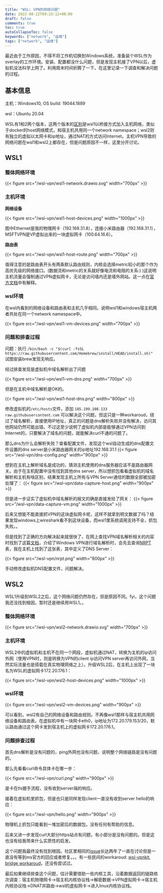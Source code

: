 ```yaml
---
title: "WSL: VPN的网络问题"
date: 2022-08-22T09:23:12+08:00
draft: false
comments: true
toc: true
autoCollapseToc: false
keywords: ["network", "运维"]
tags: ["network", "运维"]
---
```


最近由于工作原因，不得不将工作机切换到Windows系统，准备装个WSL作为overlay的工作环境。安装、配置都没什么问题，但是发现主机接了VPN以后，虚拟机没法科学上网了。利用周末时间折腾了一下，在这里记录一下调查和解决问题的过程。

## 基本信息

主机：Windows10, OS build: 19044.1889

wsl：Ubuntu 20.04

WSL有1和2两个版本，这两个版本的[区别](https://learn.microsoft.com/en-us/windows/wsl/compare-versions#:~:text=WSL%202%20is%20running,will%20change%20on%20restart.)是wsl1以桥接方式加入主机网络，类似于docker的host网络模式，和宿主机共用同一个network namespace；wsl2则有独立的虚拟以太网卡和ip地址，通过NAT的方式访问Internet。主机VPN导致的网络问题在wsl1和wsl2上都存在，但是问题原因不一样，这里分开讨论。

## WSL1

### 整体网络环境

{{< figure src="/wsl-vpn/wsl1-network.drawio.svg" width="700px" >}}

### 主机环境

**网络设备**

{{< figure src="/wsl-vpn/wsl1-host-devices.png" width="1000px" >}}

图中Ethernet是我的物理网卡（192.168.31.8），连接小米路由器（192.168.31.1），MSFTVPN是VP虚拟出来的一块虚拟网卡（100.64.16.6）。

**路由表**

{{< figure src="/wsl-vpn/wsl1-host-route.png" width="700px" >}}

值得注意的是路由表开头有两条默认路由规则，内核会选择metric较小的那个作为高优先级的网络接口。(数据流和metric的关系就好像电流和电阻的关系:) )这说明主机流量会强制通过VPN虚拟网卡，无论是访问墙内还是墙外网站。这一点在[官方文档](https://docs.microsoft.com/en-us/windows/security/identity-protection/vpn/vpn-routing#force-tunnel-configuration)中有解释。

### wsl环境

在wsl内看到的网络设备和路由表和主机几乎相同。说明wsl1和windows宿主机两者共处在同一个network namespace中。

{{< figure src="/wsl-vpn/wsl1-vm-devices.png" width="700px" >}}

### 问题和排查过程

问题：执行 `/bin/bash -c "$(curl -fsSL https://raw.githubusercontent.com/Homebrew/install/HEAD/install.sh)"` 试图安装brew发现无响应。

经过排查发现是虚拟机中域名解析出了问题

{{< figure src="/wsl-vpn/wsl1-vm-dns.png" width="700px" >}}

但是在主机中域名解析是OK的。

{{< figure src="/wsl-vpn/wsl1-host-dns.png" width="800px" >}}

修改虚拟机的`/etc/hosts`文件，添加 `185.199.108.133 raw.githubusercontent.com` 可以解决这个问题，但这只是一种workaroud，绕过了域名解析，直接使用IP地址，真正的问题是dns解析失败并没有解决，访问其他网站仍然可能出错。不过这至少说明了虚拟机内部是能够通过VPN访问到Internet的，只要解决了域名的问题，就能解决curl不通的问题了。

那么dns为什么会解析失败？查看配置文件，发现这个wsl自动生成的dns配置文件设置的dns server是小米路由器网关的ip地址192.168.31.1
{{< figure src="/wsl-vpn/dns-config.png" width="900px" >}}

想到在主机上解析域名是成功的，猜测主机使用的dns服务器应该不是路由器网关。由于在主机配置中没有找到其他dns server，所以想抓包看看虚拟机的域名解析和主机有啥区别，结果发现主机上所有与VPN Server通信的数据全部被加密处理了：
{{< figure src="/wsl-vpn/data-capture-host.png" width="900px" >}}

但是进一步证实了虚拟机中域名解析的报文的确是直接发给了网关：
{{< figure src="/wsl-vpn/data-capture-vm.png" width="1000px" >}}

后来又想能不能直接抓VPN的这块虚拟网卡呢，这样不就拿到明文数据了吗？结果发现windows上wireshark看不到这块设备，而wsl1里系统调用支持不全，抓包失败。。

但是找到了正确的方向解决起来就很快了，在网上查找VPN域名解析相关的内容时找到了这篇[文档](https://docs.microsoft.com/en-us/windows/security/identity-protection/vpn/vpn-name-resolution)，介绍了Windows VPN进行域名解析时，会先去查询[NRPT](https://docs.microsoft.com/en-us/previous-versions/windows/it-pro/windows-server-2008-R2-and-2008/ee649207(v=ws.10))表，我在主机上找到了这张表，其中定义了DNS Server：

{{< figure src="/wsl-vpn/nrpt.png" width="800px" >}}

手动修改虚拟机DNS配置文件，问题解决。

## WSL2

WSL1升级到WSL2之后，这个网络问题仍然存在，但是原因不同。fyi，这个问题我还没找到根因，暂时还是继续用WSL1。。

### 整体网络环境

{{< figure src="/wsl-vpn/wsl2-network.drawio.svg" width="700px" >}}

### 主机环境

WSL2中的虚拟机和主机不在同一个网段，虚拟机通过NAT，转换为主机的ip访问外网（使用VPN时，则是转换为VPN的client ip访问VPN server再访问外网，当然实际流量也是搭载在真实物理网络之上）。升级WSL2后，在主机上出现了一块名为WSL的虚拟网卡172.20.176.1：

{{< figure src="/wsl-vpn/wsl2-host-devices.png" width="1000px" >}}

### wsl环境

{{< figure src="/wsl-vpn/wsl2-vm-devices.png" width="900px" >}}

可以看到，wsl2有自己的网络设备和路由规则。不再像wsl1那样与宿主机共用网络设备和路由表。在虚拟机中有一块网卡eth0，ip地址为172.20.179.153/20，默认路由通过这个网卡发到宿主机上的虚拟网卡172.20.176.1。

### 问题排查过程

首先dns解析是没有问题的，ping外网也没有问题，说明整个网络链路是没有问题的。

那么先看看curl命令具体卡在哪一步：

{{< figure src="/wsl-vpn/curl.png" width="900px" >}}

是卡在tls握手流程，没有收到server端的响应。

接着在虚拟机里抓包，但是也只是同样发现client一直没有收到server hello的响应：

{{< figure src="/wsl-vpn/hello.png" width="900px" >}}

物理机上抓包只能看到一堆加密后的数据包，没有任何有帮助的信息。

后来又进一步发现curl大部分https站点有问题，有小部分是没有问题的。但是这也没有给我带来什么实质性的启发。

这个问题我最终没有找到根因。社区里相同的[issue](https://github.com/microsoft/WSL/issues/5068)长达两年了一直在讨论但是一直没有等到ms官方的回应或者修复。。。有一些民间的workaroud: [wsl-vpnkit](https://github.com/sakai135/wsl-vpnkit), [bridge workaroud](https://github.com/microsoft/WSL/issues/4150)，还没有尝试过。

最后如果继续排查这个问题，估计需要借助一些内核工具，沿着数据返回的链路依次调查：宿主机物理网卡->宿主机内核协议栈->解密数据->VPN虚拟网卡->宿主机内核协议栈->DNAT并路由->wsl的虚拟网卡->进入linux内核协议栈。

